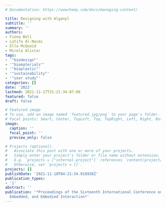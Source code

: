 ```yaml
---
# Documentation: https://wowchemy.com/docs/managing-content/

title: Designing with Alganyl
subtitle: ''
summary: ''
authors:
- Fiona Bell
- Latifa Al-Naimi
- Ella McQuaid
- Mirela Alistar
tags:
- '"biodesign"'
- '"biomaterials"'
- '"bioplastic"'
- '"sustainability"'
- '"user study"'
categories: []
date: '2022'
lastmod: 2021-11-17T21:21:34-07:00
featured: false
draft: false

# Featured image
# To use, add an image named `featured.jpg/png` to your page's folder.
# Focal points: Smart, Center, TopLeft, Top, TopRight, Left, Right, BottomLeft, Bottom, BottomRight.
image:
  caption: ''
  focal_point: ''
  preview_only: false

# Projects (optional).
#   Associate this post with one or more of your projects.
#   Simply enter your project's folder or file name without extension.
#   E.g. `projects = ["internal-project"]` references `content/project/deep-learning/index.md`.
#   Otherwise, set `projects = []`.
projects: []
publishDate: '2021-11-18T04:21:34.018938Z'
publication_types:
- '1'
abstract: ''
publication: '*Proceedings of the Sixteenth International Conference on Tangible,
  Embedded, and Embodied Interaction*'
---
```

